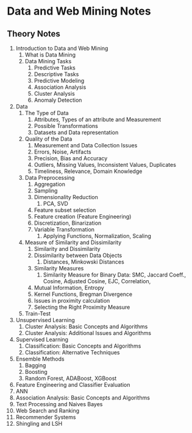 # Data and Web Mining Notes

## Theory Notes
1. Introduction to Data and Web Mining
   1. What is Data Mining
   2. Data Mining Tasks
      1. Predictive Tasks
      2. Descriptive Tasks
      3. Predictive Modeling
      4. Association Analysis
      5. Cluster Analysis
      6. Anomaly Detection
2. Data
   1. The Type of Data
      1. Attributes, Types of an attribute and Measurement
      2. Possible Transformations
      3. Datasets and Data representation
   2. Quality of the Data
      1. Measurement and Data Collection Issues
      2. Errors, Noise, Artifacts
      3. Precision, Bias and Accuracy
      4. Outliers, Missing Values, Inconsistent Values, Duplicates
      5. Timeliness, Relevance, Domain Knowledge
   3. Data Preprocessing
      1. Aggregation
      2. Sampling
      3. Dimensionality Reduction
         1. PCA, SVD
      4. Feature subset selection
      5. Feature creation (Feature Engineering)
      6. Discretization, Binarization
      7. Variable Transformation
         1. Applying Functions, Normalization, Scaling
   4. Measure of Similarity and Dissimilarity
      1. Similarity and Dissimilarity
      2. Dissimilarity between Data Objects
         1. Distances, Minkowski Distances
      3. Similarity Measures
         1. Similarity Measure for Binary Data: SMC, Jaccard Coeff., Cosine, Adjusted Cosine, EJC, Correlation, 
      4. Mutual Information, Entropy
      5. Kernel Functions, Bregman Divergence
      6. Issues in proximity calculation
      7. Selecting the Right Proximity Measure
   5. Train-Test
3. Unsupervised Learning
   1. Cluster Analysis: Basic Concepts and Algorithms
   2. Cluster Analysis: Additional Issues and Algorithms 
4. Supervised Learning
   1. Classification: Basic Concepts and Algorithms
   2. Classification: Alternative Techniques
5. Ensemble Methods
   1. Bagging
   2. Boosting
   3. Random Forest, ADABoost, XGBoost
6. Feature Engineering and Classifier Evaluation
7. ANN
8. Association Analysis: Basic Concepts and Algorithms
9. Text Processing and Naives Bayes
10. Web Search and Ranking
11. Recommender Systems
12. Shingling and LSH